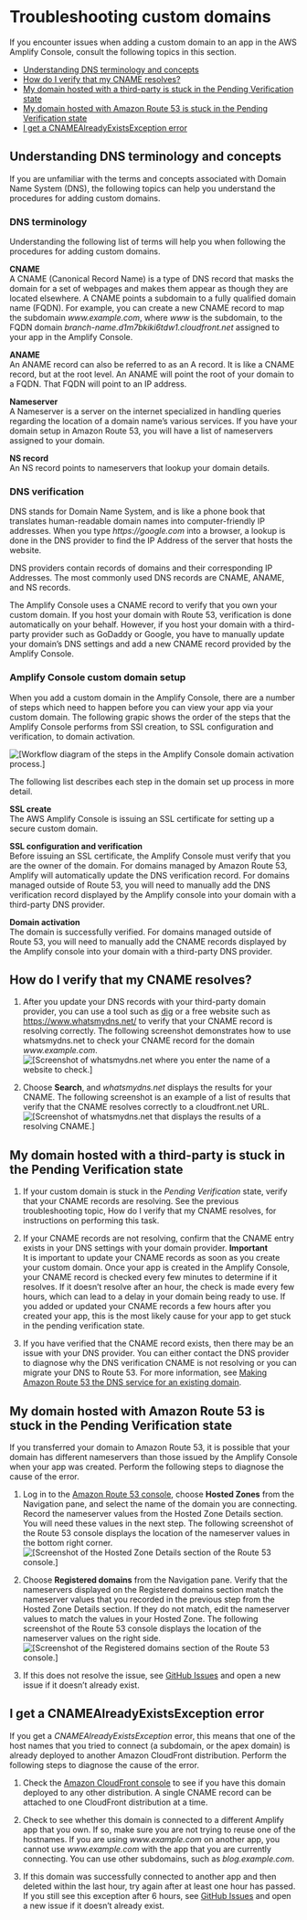 # Troubleshooting custom domains<a name="custom-domain-troubleshoot-guide"></a>

If you encounter issues when adding a custom domain to an app in the AWS Amplify Console, consult the following topics in this section\.
+  [Understanding DNS terminology and concepts](#understanding-dns-terminology-and-concepts.title) 
+  [How do I verify that my CNAME resolves?](#how-do-i-verify-that-my-cname-resolves.title) 
+  [My domain hosted with a third\-party is stuck in the Pending Verification state](#my-domain-hosted-with-a-third-party-is-stuck-in-the-pending-verification-state.title) 
+  [My domain hosted with Amazon Route 53 is stuck in the Pending Verification state](#my-domain-hosted-with-amazon-route-53-is-stuck-in-the-pending-verification-state.title) 
+  [I get a CNAMEAlreadyExistsException error](#i-get-a-cnamealreadyexistsexception-error.title) 

## Understanding DNS terminology and concepts<a name="understanding-dns-terminology-and-concepts"></a>

If you are unfamiliar with the terms and concepts associated with Domain Name System \(DNS\), the following topics can help you understand the procedures for adding custom domains\.

### DNS terminology<a name="dns-terminology"></a>

Understanding the following list of terms will help you when following the procedures for adding custom domains\.

**CNAME**  
A CNAME \(Canonical Record Name\) is a type of DNS record that masks the domain for a set of webpages and makes them appear as though they are located elsewhere\. A CNAME points a subdomain to a fully qualified domain name \(FQDN\)\. For example, you can create a new CNAME record to map the subdomain *www\.example\.com*, where *www* is the subdomain, to the FQDN domain *branch\-name\.d1m7bkiki6tdw1\.cloudfront\.net* assigned to your app in the Amplify Console\.

**ANAME**  
An ANAME record can also be referred to as an A record\. It is like a CNAME record, but at the root level\. An ANAME will point the root of your domain to a FQDN\. That FQDN will point to an IP address\.

**Nameserver**  
A Nameserver is a server on the internet specialized in handling queries regarding the location of a domain name’s various services\. If you have your domain setup in Amazon Route 53, you will have a list of nameservers assigned to your domain\.

**NS record**  
An NS record points to nameservers that lookup your domain details\.

### DNS verification<a name="dns-verification"></a>

DNS stands for Domain Name System, and is like a phone book that translates human\-readable domain names into computer\-friendly IP addresses\. When you type *https://google\.com* into a browser, a lookup is done in the DNS provider to find the IP Address of the server that hosts the website\.

DNS providers contain records of domains and their corresponding IP Addresses\. The most commonly used DNS records are CNAME, ANAME, and NS records\.

The Amplify Console uses a CNAME record to verify that you own your custom domain\. If you host your domain with Route 53, verification is done automatically on your behalf\. However, if you host your domain with a third\-party provider such as GoDaddy or Google, you have to manually update your domain’s DNS settings and add a new CNAME record provided by the Amplify Console\.

### Amplify Console custom domain setup<a name="amplify-console-custom-domain-setup"></a>

When you add a custom domain in the Amplify Console, there are a number of steps which need to happen before you can view your app via your custom domain\. The following grapic shows the order of the steps that the Amplify Console performs from SSl creation, to SSL configuration and verification, to domain activation\.

![\[Workflow diagram of the steps in the Amplify Console domain activation process.\]](http://docs.aws.amazon.com/amplify/latest/userguide/images/1555951758569-803.png)

The following list describes each step in the domain set up process in more detail\.

**SSL create**  
The AWS Amplify Console is issuing an SSL certificate for setting up a secure custom domain\.

**SSL configuration and verification**  
Before issuing an SSL certificate, the Amplify Console must verify that you are the owner of the domain\. For domains managed by Amazon Route 53, Amplify will automatically update the DNS verification record\. For domains managed outside of Route 53, you will need to manually add the DNS verification record displayed by the Amplify console into your domain with a third\-party DNS provider\.

**Domain activation**  
The domain is successfully verified\. For domains managed outside of Route 53, you will need to manually add the CNAME records displayed by the Amplify console into your domain with a third\-party DNS provider\.

## How do I verify that my CNAME resolves?<a name="how-do-i-verify-that-my-cname-resolves"></a>

1. After you update your DNS records with your third\-party domain provider, you can use a tool such as [dig](https://en.wikipedia.org/wiki/Dig_(command)) or a free website such as [https://www\.whatsmydns\.net/](https://www.whatsmydns.net/) to verify that your CNAME record is resolving correctly\. The following screenshot demonstrates how to use whatsmydns\.net to check your CNAME record for the domain *www\.example\.com*\.  
![\[Screenshot of whatsmydns.net where you enter the name of a website to check.\]](http://docs.aws.amazon.com/amplify/latest/userguide/images/amplify-troubleshooting-whatsmydns-1Update.png)

1. Choose **Search**, and *whatsmydns\.net* displays the results for your CNAME\. The following screenshot is an example of a list of results that verify that the CNAME resolves correctly to a cloudfront\.net URL\.  
![\[Screenshot of whatsmydns.net that displays the results of a resolving CNAME.\]](http://docs.aws.amazon.com/amplify/latest/userguide/images/amplify-troubleshooting-whatsmydns-2Update.png)

## My domain hosted with a third\-party is stuck in the Pending Verification state<a name="my-domain-hosted-with-a-third-party-is-stuck-in-the-pending-verification-state"></a>

1. If your custom domain is stuck in the *Pending Verification* state, verify that your CNAME records are resolving\. See the previous troubleshooting topic, How do I verify that my CNAME resolves, for instructions on performing this task\.

1. If your CNAME records are not resolving, confirm that the CNAME entry exists in your DNS settings with your domain provider\.
**Important**  
 It is important to update your CNAME records as soon as you create your custom domain\. Once your app is created in the Amplify Console, your CNAME record is checked every few minutes to determine if it resolves\. If it doesn’t resolve after an hour, the check is made every few hours, which can lead to a delay in your domain being ready to use\. If you added or updated your CNAME records a few hours after you created your app, this is the most likely cause for your app to get stuck in the pending verification state\.

1. If you have verified that the CNAME record exists, then there may be an issue with your DNS provider\. You can either contact the DNS provider to diagnose why the DNS verification CNAME is not resolving or you can migrate your DNS to Route 53\. For more information, see [Making Amazon Route 53 the DNS service for an existing domain](https://docs.aws.amazon.com/Route53/latest/DeveloperGuide/MigratingDNS.html)\.

## My domain hosted with Amazon Route 53 is stuck in the Pending Verification state<a name="my-domain-hosted-with-amazon-route-53-is-stuck-in-the-pending-verification-state"></a>

If you transferred your domain to Amazon Route 53, it is possible that your domain has different nameservers than those issued by the Amplify Console when your app was created\. Perform the following steps to diagnose the cause of the error\.

1. Log in to the [Amazon Route 53 console](https://console.aws.amazon.com/route53/home), choose **Hosted Zones** from the Navigation pane, and select the name of the domain you are connecting\. Record the nameserver values from the Hosted Zone Details section\. You will need these values in the next step\. The following screenshot of the Route 53 console displays the location of the nameserver values in the bottom right corner\.  
![\[Screenshot of the Hosted Zone Details section of the Route 53 console.\]](http://docs.aws.amazon.com/amplify/latest/userguide/images/1555952748759-111.png)

1. Choose **Registered domains** from the Navigation pane\. Verify that the nameservers displayed on the Registered domains section match the nameserver values that you recorded in the previous step from the Hosted Zone Details section\. If they do not match, edit the nameserver values to match the values in your Hosted Zone\. The following screenshot of the Route 53 console displays the location of the nameserver values on the right side\.  
![\[Screenshot of the Registered domains section of the Route 53 console.\]](http://docs.aws.amazon.com/amplify/latest/userguide/images/1555952748759-607.png)

1. If this does not resolve the issue, see [GitHub Issues](https://github.com/aws-amplify/amplify-console/issues) and open a new issue if it doesn’t already exist\.

## I get a CNAMEAlreadyExistsException error<a name="i-get-a-cnamealreadyexistsexception-error"></a>

If you get a *CNAMEAlreadyExistsException* error, this means that one of the host names that you tried to connect \(a subdomain, or the apex domain\) is already deployed to another Amazon CloudFront distribution\. Perform the following steps to diagnose the cause of the error\.

1. Check the [Amazon CloudFront console](https://console.aws.amazon.com/cloudfront/home?#) to see if you have this domain deployed to any other distribution\. A single CNAME record can be attached to one CloudFront distribution at a time\.

1. Check to see whether this domain is connected to a different Amplify app that you own\. If so, make sure you are not trying to reuse one of the hostnames\. If you are using *www\.example\.com* on another app, you cannot use *www\.example\.com* with the app that you are currently connecting\. You can use other subdomains, such as *blog\.example\.com*\.

1. If this domain was successfully connected to another app and then deleted within the last hour, try again after at least one hour has passed\. If you still see this exception after 6 hours, see [GitHub Issues](https://github.com/aws-amplify/amplify-console/issues) and open a new issue if it doesn’t already exist\.